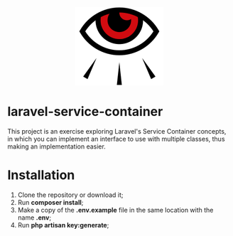 <p align="center"><img src="https://github.com/glori4n/laravel-relationships-exercise/blob/master/public/images/glogo.png"></>

# laravel-service-container
This project is an exercise exploring Laravel's Service Container concepts, in which you can implement an interface to use with multiple classes, thus making an implementation easier.


# Installation
1. Clone the repository or download it;
2. Run <b>composer install</b>;
3. Make a copy of the <b>.env.example</b> file in the same location with the name <b>.env</b>;
4. Run <b>php artisan key:generate</b>;
